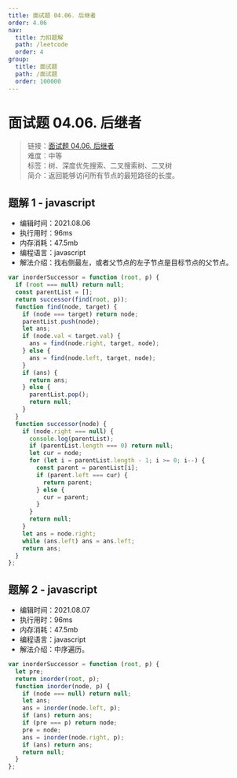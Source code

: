 ```yaml
---
title: 面试题 04.06. 后继者
order: 4.06
nav:
  title: 力扣题解
  path: /leetcode
  order: 4
group:
  title: 面试题
  path: /面试题
  order: 100000
---
```


# 面试题 04.06. 后继者

> 链接：[面试题 04.06. 后继者](https://leetcode-cn.com/problems/successor-lcci/)  
> 难度：中等  
> 标签：树、深度优先搜索、二叉搜索树、二叉树  
> 简介：返回能够访问所有节点的最短路径的长度。

## 题解 1 - javascript

- 编辑时间：2021.08.06
- 执行用时：96ms
- 内存消耗：47.5mb
- 编程语言：javascript
- 解法介绍：找右侧最左，或者父节点的左子节点是目标节点的父节点。

```javascript
var inorderSuccessor = function (root, p) {
  if (root === null) return null;
  const parentList = [];
  return successor(find(root, p));
  function find(node, target) {
    if (node === target) return node;
    parentList.push(node);
    let ans;
    if (node.val < target.val) {
      ans = find(node.right, target, node);
    } else {
      ans = find(node.left, target, node);
    }
    if (ans) {
      return ans;
    } else {
      parentList.pop();
      return null;
    }
  }
  function successor(node) {
    if (node.right === null) {
      console.log(parentList);
      if (parentList.length === 0) return null;
      let cur = node;
      for (let i = parentList.length - 1; i >= 0; i--) {
        const parent = parentList[i];
        if (parent.left === cur) {
          return parent;
        } else {
          cur = parent;
        }
      }
      return null;
    }
    let ans = node.right;
    while (ans.left) ans = ans.left;
    return ans;
  }
};
```

## 题解 2 - javascript

- 编辑时间：2021.08.07
- 执行用时：96ms
- 内存消耗：47.5mb
- 编程语言：javascript
- 解法介绍：中序遍历。

```javascript
var inorderSuccessor = function (root, p) {
  let pre;
  return inorder(root, p);
  function inorder(node, p) {
    if (node === null) return null;
    let ans;
    ans = inorder(node.left, p);
    if (ans) return ans;
    if (pre === p) return node;
    pre = node;
    ans = inorder(node.right, p);
    if (ans) return ans;
    return null;
  }
};
```
